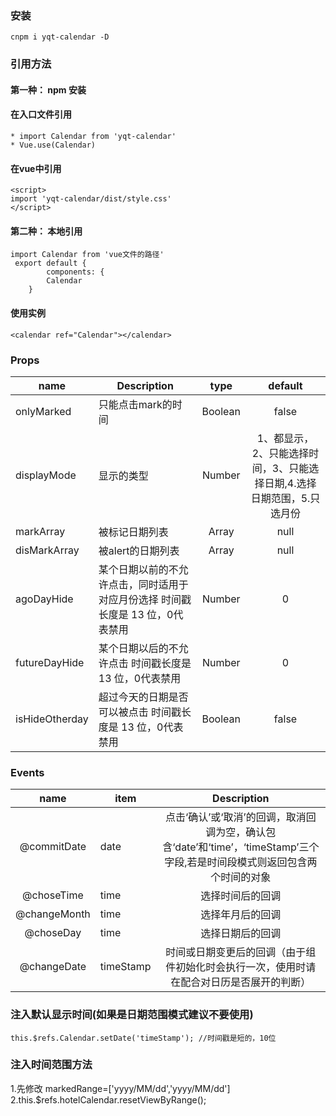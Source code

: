 ### 安装
```
cnpm i yqt-calendar -D
```
### 引用方法
#### 第一种： npm 安装
#### 在入口文件引用
```
* import Calendar from 'yqt-calendar'
* Vue.use(Calendar)
```
#### 在vue中引用
```
<script>
import 'yqt-calendar/dist/style.css'
</script>
```
#### 第二种： 本地引用
```
import Calendar from 'vue文件的路径'
 export default {
        components: {
        Calendar
    }
 ```
#### 使用实例
```
<calendar ref="Calendar"></calendar>
```
### Props

|    name    |    Description   |   type   |default|
| -----------------  | ---------------- | :--------: | :----------: |
| onlyMarked       | 只能点击mark的时间 |Boolean| false
| displayMode        | 显示的类型 |Number | 1、都显示，2、只能选择时间，3、只能选择日期,4.选择日期范围，5.只选月份
| markArray        | 被标记日期列表 |Array | null
| disMarkArray        | 被alert的日期列表 |Array | null
| agoDayHide        | 某个日期以前的不允许点击，同时适用于对应月份选择 时间戳长度是 13 位，0代表禁用 |Number |0
| futureDayHide        | 某个日期以后的不允许点击 时间戳长度是 13 位，0代表禁用 |Number |0
| isHideOtherday        | 超过今天的日期是否可以被点击 时间戳长度是 13 位，0代表禁用 |Boolean |false

### Events

| name | item   |Description
| :--------:   | -----  |:----------: |
|   @commitDate   |  date| 点击‘确认’或‘取消’的回调，取消回调为空，确认包含‘date’和‘time’，‘timeStamp’三个字段,若是时间段模式则返回包含两个时间的对象
|   @choseTime   |  time| 选择时间后的回调
|   @changeMonth   |  time| 选择年月后的回调
|   @choseDay   |  time| 选择日期后的回调
|   @changeDate   |  timeStamp| 时间或日期变更后的回调（由于组件初始化时会执行一次，使用时请在配合对日历是否展开的判断）

### 注入默认显示时间(如果是日期范围模式建议不要使用)
 ```
 this.$refs.Calendar.setDate('timeStamp'); //时间戳是短的，10位
 ```
### 注入时间范围方法
1.先修改 markedRange=['yyyy/MM/dd','yyyy/MM/dd']
2.this.$refs.hotelCalendar.resetViewByRange();